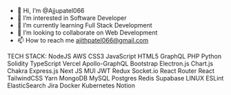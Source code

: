 - 👋 Hi, I’m @Ajjupatel066
- 👀 I’m interested in Software Developer 
- 🌱 I’m currently learning Full Stack Development 
- 💞️ I’m looking to collaborate on Web Development 
- 📫 How to reach me ajithpatel066@gmail.com

TECH STACK:
NodeJS AWS CSS3 JavaScript HTML5 GraphQL PHP Python Solidity TypeScript Vercel Apollo-GraphQL Bootstrap Electron.js Chart.js Chakra Express.js Next JS MUI JWT Redux Socket.io React Router React TailwindCSS Yarn MongoDB MySQL Postgres Redis Supabase LINUX ESLint ElasticSearch Jira Docker Kubernetes Notion

<!---
Ajjupatel066/Ajjupatel066 is a ✨ special ✨ repository because its `README.md` (this file) appears on your GitHub profile.
You can click the Preview link to take a look at your changes.
--->

